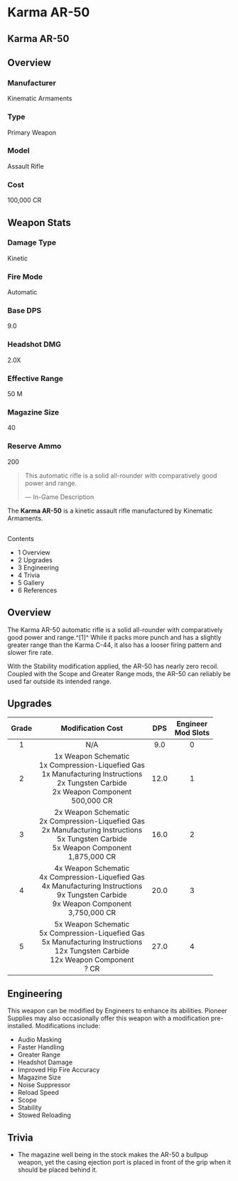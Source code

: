 # Karma AR-50
## Karma AR-50

		

## Overview

### Manufacturer

Kinematic Armaments

### Type

Primary Weapon

### Model

Assault Rifle

### Cost

100,000 CR

## Weapon Stats

### Damage Type

Kinetic

### Fire Mode

Automatic

### Base DPS

9.0

### Headshot DMG

2.0X

### Effective Range

50 M

### Magazine Size

40

### Reserve Ammo

200

> 
> 
> This automatic rifle is a solid all-rounder with comparatively good power and range.
> 
> 
> — In-Game Description
> 

The **Karma AR-50** is a kinetic assault rifle manufactured by Kinematic Armaments.

## 

Contents

- 1 Overview
- 2 Upgrades
- 3 Engineering
- 4 Trivia
- 5 Gallery
- 6 References

## Overview

The Karma AR-50 automatic rifle is a solid all-rounder with comparatively good power and range.^[1]^ While it packs more punch and has a slightly greater range than the Karma C-44, it also has a looser firing pattern and slower fire rate.

With the Stability modification applied, the AR-50 has nearly zero recoil. Coupled with the Scope and Greater Range mods, the AR-50 can reliably be used far outside its intended range.

## Upgrades

| Grade | Modification Cost | DPS | Engineer<br>Mod Slots |
| :---: | :---: | :---: | :---: |
| 1 | N/A | 9.0 | 0 |
| 2 | 1x Weapon Schematic<br>1x Compression-Liquefied Gas<br>1x Manufacturing Instructions<br>2x Tungsten Carbide<br>2x Weapon Component<br>500,000 CR | 12.0 | 1 |
| 3 | 2x Weapon Schematic<br>2x Compression-Liquefied Gas<br>2x Manufacturing Instructions<br>5x Tungsten Carbide<br>5x Weapon Component<br>1,875,000 CR | 16.0 | 2 |
| 4 | 4x Weapon Schematic<br>4x Compression-Liquefied Gas<br>4x Manufacturing Instructions<br>9x Tungsten Carbide<br>9x Weapon Component<br>3,750,000 CR | 20.0 | 3 |
| 5 | 5x Weapon Schematic<br>5x Compression-Liquefied Gas<br>5x Manufacturing Instructions<br>12x Tungsten Carbide<br>12x Weapon Component<br>? CR | 27.0 | 4 |

## Engineering

This weapon can be modified by Engineers to enhance its abilities. Pioneer Supplies may also occasionally offer this weapon with a modification pre-installed. Modifications include:

- Audio Masking
- Faster Handling
- Greater Range
- Headshot Damage
- Improved Hip Fire Accuracy
- Magazine Size
- Noise Suppressor
- Reload Speed
- Scope
- Stability
- Stowed Reloading

## Trivia

- The magazine well being in the stock makes the AR-50 a bullpup weapon, yet the casing ejection port is placed in front of the grip when it should be placed behind it.